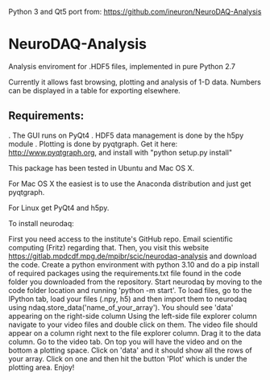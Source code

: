 Python 3 and Qt5 port from: https://github.com/ineuron/NeuroDAQ-Analysis


NeuroDAQ-Analysis
=================

Analysis enviroment for .HDF5 files, implemented in pure Python 2.7

Currently it allows fast browsing, plotting and analysis of 1-D data.
Numbers can be displayed in a table for exporting elsewhere.


Requirements:
-------------
. The GUI runs on PyQt4
. HDF5 data management is done by the h5py module
. Plotting is done by pyqtgraph. Get it here: http://www.pyqtgraph.org, and install with "python setup.py install"

This package has been tested in Ubuntu and Mac OS X.

For Mac OS X the easiest is to use the Anaconda distribution and just get pyqtgraph.

For Linux get PyQt4 and h5py.

To install neurodaq:

First you need access to the institute's GitHub repo. Email scientific computing (Fritz) regarding that.
Then, you visit this website https://gitlab.mpdcdf.mpg.de/mpibr/scic/neurodaq-analysis and download the code.
Create a python environment with python 3.10 and do a pip install of required packages using the requirements.txt file found in the code folder you downloaded from the repository.
Start neurodaq by moving to the code folder location and running 'python -m start'.
To load files, go to the IPython tab, load your files (.npy, h5) and then import them to neurodaq using ndaq.store_data('name_of_your_array'). You should see 'data' appearing on the right-side column
Using the left-side file explorer column navigate to your video files and double click on them. The video file should appear on a column right next to the file explorer column. Drag it to the data column.
Go to the video tab. On top you will have the video and on the bottom a plotting space. Click on 'data' and it should show all the rows of your array. Click on one and then hit the button 'Plot' which is under the plotting area.
Enjoy!
